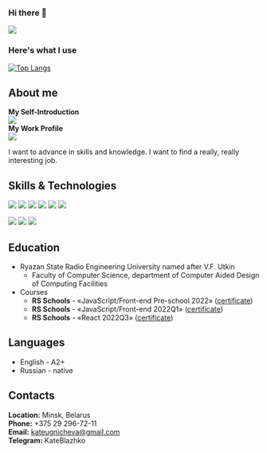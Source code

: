 ### Hi there 👋
[![](https://www.codewars.com/users/KateBlazhko/badges/large)](https://www.codewars.com/users/KateBlazhko)  

### Here's what I use
[![Top Langs](https://github-readme-stats.vercel.app/api/top-langs/?username=KateBlazhko&layout=compact&theme=vision-friendly-dark)](https://github.com/anuraghazra/github-readme-stats)

## **About me** ##
**My Self-Introduction**\
[![](https://img.shields.io/badge/-YouTube-red?logo=youtube&logoColor=white&style=for-the-badge)](https://www.youtube.com/watch?v=sH9ukWkAmtA)\
**My Work Profile**\
[![](https://img.shields.io/badge/-LinkedIn-blue?logo=linkedin&logoColor=white&style=for-the-badge)](https://www.linkedin.com/in/ekaterina-blazhko-919680223/)

I want to advance in skills and knowledge. I want to find a really, really interesting job.

## **Skills & Technologies** ##
![](https://img.shields.io/badge/-HTML-black?style=for-the-badge&logo=HTML5&logoColor=red)
![](https://img.shields.io/badge/-CSS-black?style=for-the-badge&logo=CSS3&logoColor=blue)
![](https://img.shields.io/badge/-JavaScript-black?style=for-the-badge&logo=JavaScript&logoColor=yellow)
![](https://img.shields.io/badge/-Sass-black?style=for-the-badge&logo=Sass&logoColor=pink)
![](https://img.shields.io/badge/-TypeScript-black?style=for-the-badge&logo=TypeScript&logoColor=blue)
![](https://img.shields.io/badge/-React-black?style=for-the-badge&logo=React&logoColor=cyan)

![](https://img.shields.io/badge/-GitHub-black?style=for-the-badge&logo=GitHub&logoColor=white)
![](https://img.shields.io/badge/-Webpack-black?style=for-the-badge&logo=webpack&logoColor=lightblue)
![](https://img.shields.io/badge/-ESLint-black?style=for-the-badge&logo=ESLint&logoColor=purple)

## **Education** ##
* Ryazan State Radio Engineering University named after V.F. Utkin
    + Faculty of Computer Science, department of Computer Aided Design of Computing Facilities
* Courses
    + **RS Schools** - «JavaScript/Front-end Pre-school 2022» ([certificate](https://app.rs.school/certificate/kuwjrqqi))
    + **RS Schools** - «JavaScript/Front-end 2022Q1» ([certificate](https://app.rs.school/certificate/8pwjlcym))
    + **RS Schools** - «React 2022Q3» ([certificate](https://app.rs.school/certificate/1bh53mqq))

## **Languages** ##
* English - А2+
* Russian - native

## **Contacts** ##
**Location:** Minsk, Belarus\
**Phone:** +375 29 296-72-11\
**Email:** kateugnicheva@gmail.com\
**Telegram:** KateBlazhko
<!--
**KateBlazhko/KateBlazhko** is a ✨ _special_ ✨ repository because its `README.md` (this file) appears on your GitHub profile.

Here are some ideas to get you started:

- 🔭 I’m currently working on ...
- 🌱 I’m currently learning ...
- 👯 I’m looking to collaborate on ...
- 🤔 I’m looking for help with ...
- 💬 Ask me about ...
- 📫 How to reach me: ...
- 😄 Pronouns: ...
- ⚡ Fun fact: ...
-->
